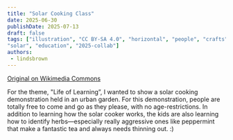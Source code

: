 ```yaml
---
title: "Solar Cooking Class"
date: 2025-06-30
publishDate: 2025-07-13
draft: false
tags: ["illustration", "CC BY-SA 4.0", "horizontal", "people", "crafts", 
"solar", "education", "2025-collab"]
authors:
 - lindsbrown
---
```


[Original on Wikimedia Commons](https://commons.wikimedia.org/wiki/File:Solar_Cooking_Class_-_Solarpunk_Art_Collab_2025.jpg)

For the theme, "Life of Learning”, I wanted to show a solar cooking demonstration held in an urban garden. For this demonstration, people are totally free to come and go as they please, with no age-restrictions. In addition to learning how the solar cooker works, the kids are also learning how to identify herbs—especially really aggressive ones like peppermint that make a fantastic tea and always needs thinning out. :)